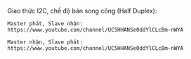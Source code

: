 Giao thức I2C, chế độ bán song công (Half Duplex):
                    
    Master phát, Slave nhận: https://www.youtube.com/channel/UC5HHANSe0ddYlCLcBm-nWYA

    Master nhận, Slave phát: https://www.youtube.com/channel/UC5HHANSe0ddYlCLcBm-nWYA